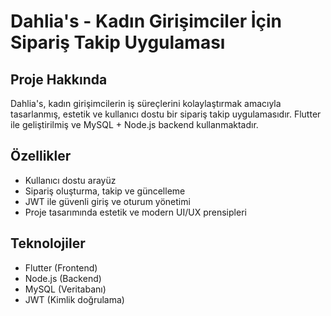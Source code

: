 # Dahlia's - Kadın Girişimciler İçin Sipariş Takip Uygulaması

## Proje Hakkında
Dahlia's, kadın girişimcilerin iş süreçlerini kolaylaştırmak amacıyla tasarlanmış, estetik ve kullanıcı dostu bir sipariş takip uygulamasıdır. Flutter ile geliştirilmiş ve MySQL + Node.js backend kullanmaktadır.

## Özellikler
- Kullanıcı dostu arayüz
- Sipariş oluşturma, takip ve güncelleme
- JWT ile güvenli giriş ve oturum yönetimi
- Proje tasarımında estetik ve modern UI/UX prensipleri

## Teknolojiler
- Flutter (Frontend)
- Node.js (Backend)
- MySQL (Veritabanı)
- JWT (Kimlik doğrulama)
